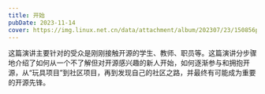 ```yaml
---
title: 开始
pubDate: 2023-11-14
cover: https://img.linux.net.cn/data/attachment/album/202307/23/150856pc555sxvx1dvvmhc.jpg
---
```


这篇演讲主要针对的受众是刚刚接触开源的学生、教师、职员等。这篇演讲分步骤地介绍了如何从一个不了解但对开源感兴趣的新人开始，如何逐渐参与和拥抱开源，从“玩具项目”到社区项目，再到发现自己的社区之路，并最终有可能成为重要的开源先锋。
